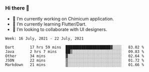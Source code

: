 ### Hi there 👋

<!--
**devcat37/devcat37** is a ✨ _special_ ✨ repository because its `README.md` (this file) appears on your GitHub profile.-->


- 🔭 I’m currently working on Chimicum application.
- 🌱 I’m currently learning Flutter/Dart.
- 👯 I’m looking to collaborate with UI designers.
<!-- - 🤔 I’m looking for help with ... -->

<!--START_SECTION:waka-->
```text
Week: 16 July, 2021 - 22 July, 2021

Dart       17 hrs 59 mins  ████████████████████▓░░░░   83.02 % 
Java       2 hrs 7 mins    ██▒░░░░░░░░░░░░░░░░░░░░░░   09.83 % 
Other      34 mins         ▓░░░░░░░░░░░░░░░░░░░░░░░░   02.64 % 
JSON       22 mins         ▒░░░░░░░░░░░░░░░░░░░░░░░░   01.72 % 
Markdown   21 mins         ▒░░░░░░░░░░░░░░░░░░░░░░░░   01.66 % 
```
<!--END_SECTION:waka-->
